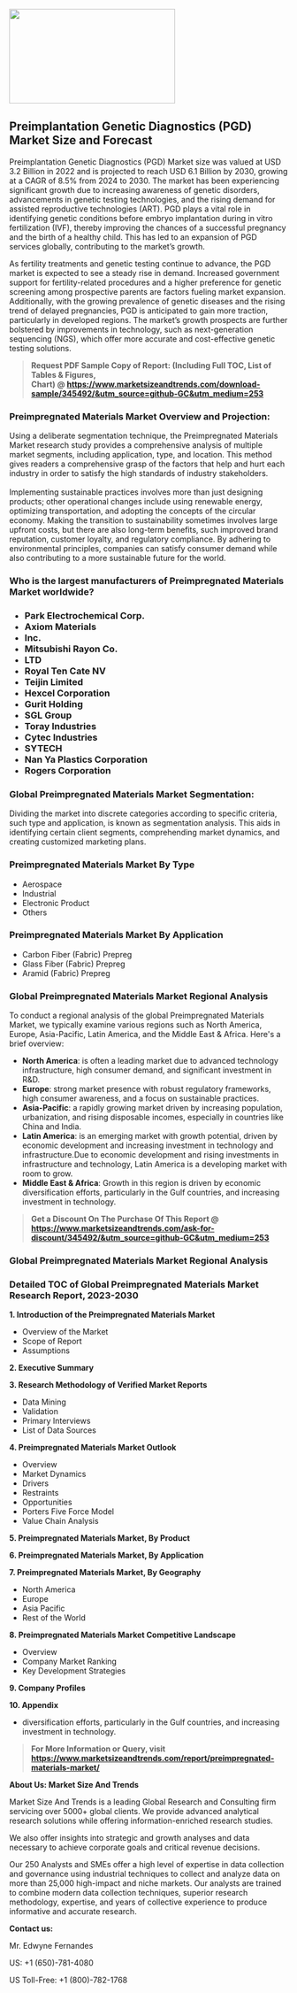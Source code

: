 <p><img class="alignnone size-medium wp-image-20088" src="https://ffe5etoiles.com/wp-content/uploads/2024/12/MST1-300x171.png" alt="" width="300" height="171" /></p><h2>Preimplantation Genetic Diagnostics (PGD) Market Size and Forecast</h2><p>Preimplantation Genetic Diagnostics (PGD) Market size was valued at USD 3.2 Billion in 2022 and is projected to reach USD 6.1 Billion by 2030, growing at a CAGR of 8.5% from 2024 to 2030. The market has been experiencing significant growth due to increasing awareness of genetic disorders, advancements in genetic testing technologies, and the rising demand for assisted reproductive technologies (ART). PGD plays a vital role in identifying genetic conditions before embryo implantation during in vitro fertilization (IVF), thereby improving the chances of a successful pregnancy and the birth of a healthy child. This has led to an expansion of PGD services globally, contributing to the market’s growth.</p><p>As fertility treatments and genetic testing continue to advance, the PGD market is expected to see a steady rise in demand. Increased government support for fertility-related procedures and a higher preference for genetic screening among prospective parents are factors fueling market expansion. Additionally, with the growing prevalence of genetic diseases and the rising trend of delayed pregnancies, PGD is anticipated to gain more traction, particularly in developed regions. The market’s growth prospects are further bolstered by improvements in technology, such as next-generation sequencing (NGS), which offer more accurate and cost-effective genetic testing solutions.</p></p><blockquote id="" class=""><strong>Request PDF Sample Copy of Report: (Including Full TOC, List of Tables &amp; Figures, Chart)&nbsp;@&nbsp;<strong><a href="https://www.marketsizeandtrends.com/download-sample/345492/&utm_source=github-GC&utm_medium=253" target="_blank">https://www.marketsizeandtrends.com/download-sample/345492/&utm_source=github-GC&utm_medium=253</a></strong></strong></blockquote><h3 id="" class="">Preimpregnated Materials Market&nbsp;Overview and Projection:</h3><p id="" class="">Using a deliberate segmentation technique, the Preimpregnated Materials Market research study provides a comprehensive analysis of multiple market segments, including application, type, and location. This method gives readers a comprehensive grasp of the factors that help and hurt each industry in order to satisfy the high standards of industry stakeholders. <br /> <br />Implementing sustainable practices involves more than just designing products; other operational changes include using renewable energy, optimizing transportation, and adopting the concepts of the circular economy. Making the transition to sustainability sometimes involves large upfront costs, but there are also long-term benefits, such improved brand reputation, customer loyalty, and regulatory compliance. By adhering to environmental principles, companies can satisfy consumer demand while also contributing to a more sustainable future for the world.</p><h3 id="" class="">Who is the largest manufacturers of&nbsp;Preimpregnated Materials Market worldwide?</h3><h3 class=""><p><ul><li>Park Electrochemical Corp. </li><li> Axiom Materials </li><li> Inc. </li><li> Mitsubishi Rayon Co. </li><li> LTD </li><li> Royal Ten Cate NV </li><li> Teijin Limited </li><li> Hexcel Corporation </li><li> Gurit Holding </li><li> SGL Group </li><li> Toray Industries </li><li> Cytec Industries </li><li> SYTECH </li><li> Nan Ya Plastics Corporation </li><li> Rogers Corporation</li></ul></p></h3><h3 id="" class="">Global&nbsp;Preimpregnated Materials Market Segmentation:</h3><p id="" class="">Dividing the market into discrete categories according to specific criteria, such type and application, is known as segmentation analysis. This aids in identifying certain client segments, comprehending market dynamics, and creating customized marketing plans.</p><h3 id="" class="">Preimpregnated Materials Market&nbsp;By Type</h3><p><p><ul><li>Aerospace</li><li> Industrial</li><li> Electronic Product</li><li> Others</p></li></ul></p></p><h3 id="" class="">Preimpregnated Materials Market&nbsp;By Application</h3><p class=""><p><ul><li>Carbon Fiber (Fabric) Prepreg</li><li> Glass Fiber (Fabric) Prepreg</li><li> Aramid (Fabric) Prepreg</li></ul></p></p><h3 id="" class="">Global Preimpregnated Materials Market Regional Analysis</h3><p id="" class="">To conduct a regional analysis of the global Preimpregnated Materials Market, we typically examine various regions such as North America, Europe, Asia-Pacific, Latin America, and the Middle East &amp; Africa. Here's a brief overview:</p><ul><li><strong>North America</strong>: is often a leading market due to advanced technology infrastructure, high consumer demand, and significant investment in R&amp;D.</li><li><strong>Europe</strong>: strong market presence with robust regulatory frameworks, high consumer awareness, and a focus on sustainable practices.</li><li><strong>Asia-Pacific</strong>: a rapidly growing market driven by increasing population, urbanization, and rising disposable incomes, especially in countries like China and India.</li><li><strong>Latin America</strong>: is an emerging market with growth potential, driven by economic development and increasing investment in technology and infrastructure.Due to economic development and rising investments in infrastructure and technology, Latin America is a developing market with room to grow.</li><li><strong>Middle East &amp; Africa</strong>: Growth in this region is driven by economic diversification efforts, particularly in the Gulf countries, and increasing investment in technology.</li></ul><blockquote id="" class=""><strong>Get a Discount On The Purchase Of This Report @ <strong><a href="https://www.marketsizeandtrends.com/ask-for-discount/345492/&utm_source=github-GC&utm_medium=253" target="_blank">https://www.marketsizeandtrends.com/ask-for-discount/345492/&utm_source=github-GC&utm_medium=253</a></strong></strong></blockquote><h3 id="" class="">Global Preimpregnated Materials Market Regional Analysis</h3><h3 id="" class="">Detailed TOC of Global Preimpregnated Materials Market Research Report, 2023-2030</h3><p id="" class=""><strong>1. Introduction of the Preimpregnated Materials Market</strong></p><ul><li>Overview of the Market</li><li>Scope of Report</li><li>Assumptions</li></ul><p id="" class=""><strong>2. Executive Summary</strong></p><p id="" class=""><strong>3. Research Methodology of Verified Market Reports</strong></p><ul><li>Data Mining</li><li>Validation</li><li>Primary Interviews</li><li>List of Data Sources</li></ul><p id="" class=""><strong>4. Preimpregnated Materials Market Outlook</strong></p><ul><li>Overview</li><li>Market Dynamics</li><li>Drivers</li><li>Restraints</li><li>Opportunities</li><li>Porters Five Force Model</li><li>Value Chain Analysis</li></ul><p id="" class=""><strong>5. Preimpregnated Materials Market, By Product</strong></p><p id="" class=""><strong>6. Preimpregnated Materials Market, By Application</strong></p><p id="" class=""><strong>7. Preimpregnated Materials Market, By Geography</strong></p><ul><li>North America</li><li>Europe</li><li>Asia Pacific</li><li>Rest of the World</li></ul><p id="" class=""><strong>8. Preimpregnated Materials Market Competitive Landscape</strong></p><ul><li>Overview</li><li>Company Market Ranking</li><li>Key Development Strategies</li></ul><p id="" class=""><strong>9. Company Profiles</strong></p><p id="" class=""><strong>10. Appendix</strong></p><ul><li>diversification efforts, particularly in the Gulf countries, and increasing investment in technology.</li></ul><blockquote id="" class=""><strong>For More Information or Query, visit <strong><strong><a href="https://www.marketsizeandtrends.com/report/preimpregnated-materials-market/" target="_blank">https://www.marketsizeandtrends.com/report/preimpregnated-materials-market/</a></strong></strong></strong></blockquote><p id="" class=""><strong>About Us: Market Size And Trends</strong></p><p id="" class="">Market Size And Trends is a leading Global Research and Consulting firm servicing over 5000+ global clients. We provide advanced analytical research solutions while offering information-enriched research studies.</p><p id="" class="">We also offer insights into strategic and growth analyses and data necessary to achieve corporate goals and critical revenue decisions.</p><p id="" class="">Our 250 Analysts and SMEs offer a high level of expertise in data collection and governance using industrial techniques to collect and analyze data on more than 25,000 high-impact and niche markets. Our analysts are trained to combine modern data collection techniques, superior research methodology, expertise, and years of collective experience to produce informative and accurate research.</p><p id="" class=""><strong>Contact us:</strong></p><p id="" class="">Mr. Edwyne Fernandes</p><p id="" class="">US: +1 (650)-781-4080</p><p id="" class="">US Toll-Free: +1 (800)-782-1768</p>

